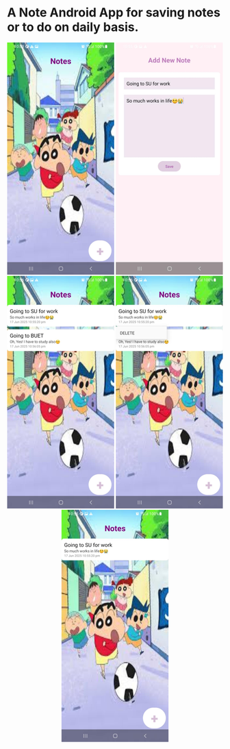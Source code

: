 # A Note Android App for saving notes or to do on daily basis.
<p align="center">
<img width="250" src="https://github.com/TasniaKheya/Note_App/blob/main/app/c491ac83-4b9c-4ddd-929a-f8a40e10c4e6.jpeg" />
<img width="250" src="https://github.com/TasniaKheya/Note_App/blob/main/app/e7017c2a-ccaa-49c5-9ca9-4ee8faf97368.jpeg" />
<img width="250" src="https://github.com/TasniaKheya/Note_App/blob/main/app/762a82c5-24e9-4a89-9938-3e35c4911297.jpeg" />
<img width="250" src="https://github.com/TasniaKheya/Note_App/blob/main/app/a1590216-5c05-4bed-9914-686923158d6d.jpeg" />
<img width="250" src="https://github.com/TasniaKheya/Note_App/blob/main/app/a3c3689e-5ff9-4c0e-bb8b-7dcdf1fc9254.jpeg" />
</p>
